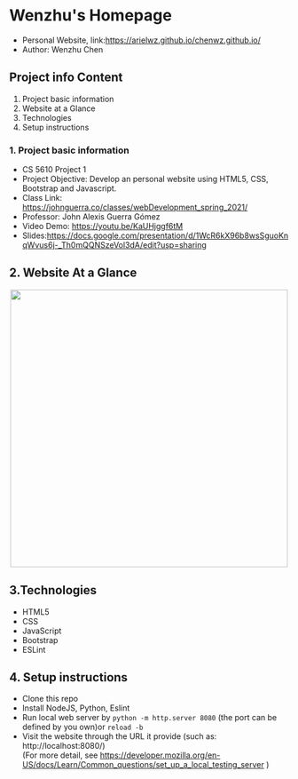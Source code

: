 # Wenzhu's Homepage
- Personal Website, link:https://arielwz.github.io/chenwz.github.io/
- Author: Wenzhu Chen

## Project info Content
  1. Project basic information
  2. Website at a Glance
  3. Technologies
  4. Setup instructions

### 1. Project basic information
- CS 5610 Project 1
- Project Objective: Develop an personal website using HTML5, CSS, Bootstrap and Javascript.
- Class Link: https://johnguerra.co/classes/webDevelopment_spring_2021/
- Professor: John Alexis Guerra Gómez
- Video Demo: https://youtu.be/KaUHjggf6tM 
- Slides:https://docs.google.com/presentation/d/1WcR6kX96b8wsSguoKnqWvus6j-_Th0mQQNSzeVol3dA/edit?usp=sharing

## 2. Website At a Glance
<div align=center><img width="500px" src="https://user-images.githubusercontent.com/51281099/108012294-dcde7280-6fbd-11eb-8a96-6685b6a80187.png"/></div>

## 3.Technologies
- HTML5
- CSS
- JavaScript
- Bootstrap
- ESLint

## 4. Setup instructions
- Clone this repo
- Install NodeJS, Python, Eslint 
- Run local web server by `python -m http.server 8080` (the port can be defined by you own)or `reload -b`
- Visit the website through the URL it provide (such as: http://localhost:8080/)
 <br/>(For more detail, see https://developer.mozilla.org/en-US/docs/Learn/Common_questions/set_up_a_local_testing_server )



